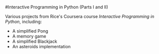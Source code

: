 #Interactive Programming in Python (Parts I and II)

Various projects from Rice's Coursera course *Interactive Programming in Python*, including:

* A simplified Pong
* A memory game
* A simplified Blackjack
* An asteroids implementation
